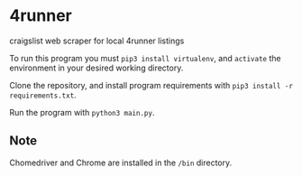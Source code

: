 # 4runner
craigslist web scraper for local 4runner listings


To run this program you must `pip3 install virtualenv`, and `activate` the environment in your desired working directory.

Clone the repository, and install program requirements with `pip3 install -r requirements.txt`.

Run the program with `python3 main.py`.

## Note
Chomedriver and Chrome are installed in the `/bin` directory.